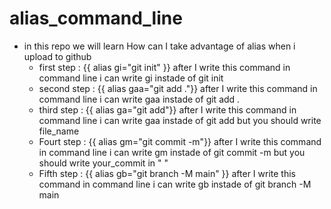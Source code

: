 # alias_command_line

* in this repo we will learn How can I take advantage of alias when i upload to github 
  * first step : {{ alias gi="git init" }} after I write this command in command line i can write gi instade of git init 
  * second step : {{ alias gaa="git add ."}} after I write this command in command line i can write gaa instade of git add .
  * third step : {{ alias ga="git add"}} after I write this command in command line i can write gaa instade of git add but you should write file_name
  * Fourt step : {{ alias gm="git commit -m"}} after I write this command in command line i can write gm instade of git commit -m but you should write your_commit in " "
  * Fifth step : {{ alias gb="git branch -M main" }} after I write this command in command line i can write gb instade of git branch -M main 
